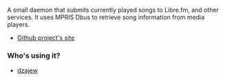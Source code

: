 A small daemon that submits currently played songs to Libre.fm, and other services. It uses MPRIS Dbus to retrieve song information from media players.

* [Github project's site](https://github.com/mariusor/mpris-scrobbler)

### Who's using it?

* [dzajew](https://social.dzajew.xyz/@dzajew)
